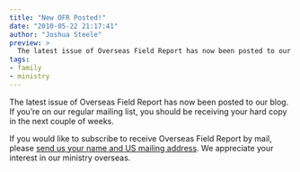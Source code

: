 ```yaml
---
title: "New OFR Posted!"
date: "2010-05-22 21:17:41"
author: "Joshua Steele"
preview: >
  The latest issue of Overseas Field Report has now been posted to our blog. If you’re on our regular mailing list, you should be receiving your hard copy in the next couple of weeks.
tags:
- family
- ministry
---
```


The latest issue of Overseas Field Report has now been posted to our blog. If you’re on our regular mailing list, you should be receiving your hard copy in the next couple of weeks.

<article-callout content="OFR-May-June-2010.pdf" :download="true" />

If you would like to subscribe to receive Overseas Field Report by mail, please <a href="http://www.ofreport.com/contact/">send us your name and US mailing address</a>. We appreciate your interest in our ministry overseas.
